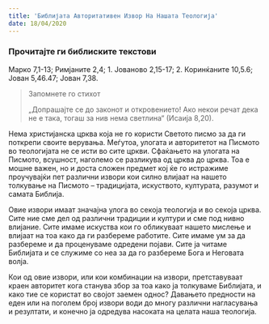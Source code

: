 ```yaml
---
title: 'Библијата Авторитативен Извор На Нашата Теологија'
date: 18/04/2020
---
```


### Прочитајте ги библиските текстови
Марко 7,1-13; Римјаните 2,4; 1. Јовановo 2,15-17; 2. Коринќаните 10,5.6; Јован 5,46.47; Јован 7,38.

> <p>Запомнете го стихот</p>
> „Допрашајте се до законот и откровението! Ако некои речат дека не е така, тогаш за нив нема светлина“ (Исаија 8,20).

Нема христијанска црква која не го користи Светото писмо за да ги поткрепи своите верувања. Меѓутоа, улогата и авторитетот на Писмото во теологијата не се исти во сите цркви. Сфаќањето на улогата на Писмото, всушност, наголемо се разликува од црква до црква. Тоа е мошне важен, но и доста сложен предмет кој ќе го истражиме проучувајќи пет различни извори кои силно влијаат на нашето толкување на Писмото – традицијата, искуството, културата, разумот и самата Библија.

Овие извори имаат значајна улога во секоја теологија и во секоја црква. Сите ние сме дел од различни традиции и култури и сме под нивно влијание. Сите имаме искуства кои го обликуваат нашето мислење и влијаат на тоа како да ги разбереме работите. Сите имаме ум за да разбереме и да проценуваме одредени појави. Сите ја читаме Библијата и се служиме со неа за да го разбереме Бога и Неговата волја.

Кои од овие извори, или кои комбинации на извори, претставуваат краен авторитет кога станува збор за тоа како ја толкуваме Библијата, и како тие се користат во својот заемен однос? Давањето предности на еден или на поголем број извори води до многу различни нагласувања и резултати, и конечно ја одредува насоката на целата наша теологија.
